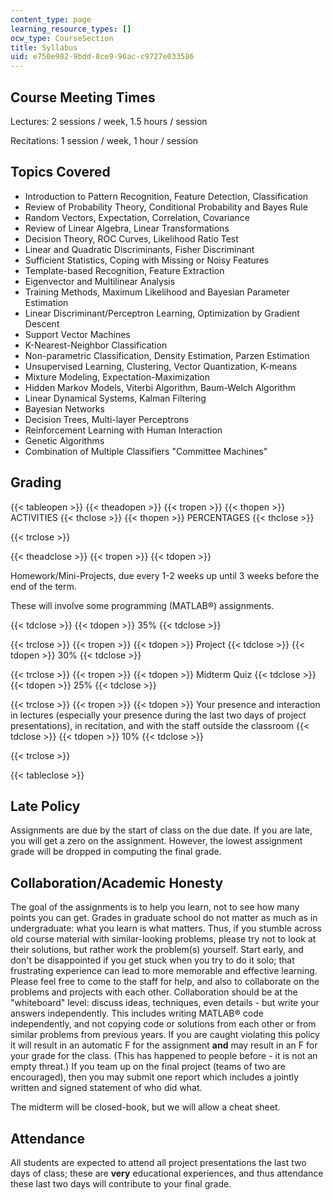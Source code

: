 ```yaml
---
content_type: page
learning_resource_types: []
ocw_type: CourseSection
title: Syllabus
uid: e750e982-9bdd-8ce9-96ac-c9727e033586
---
```


Course Meeting Times
--------------------

Lectures: 2 sessions / week, 1.5 hours / session

Recitations: 1 session / week, 1 hour / session

Topics Covered
--------------

*   Introduction to Pattern Recognition, Feature Detection, Classification
*   Review of Probability Theory, Conditional Probability and Bayes Rule
*   Random Vectors, Expectation, Correlation, Covariance
*   Review of Linear Algebra, Linear Transformations
*   Decision Theory, ROC Curves, Likelihood Ratio Test
*   Linear and Quadratic Discriminants, Fisher Discriminant
*   Sufficient Statistics, Coping with Missing or Noisy Features
*   Template-based Recognition, Feature Extraction
*   Eigenvector and Multilinear Analysis
*   Training Methods, Maximum Likelihood and Bayesian Parameter Estimation
*   Linear Discriminant/Perceptron Learning, Optimization by Gradient Descent
*   Support Vector Machines
*   K-Nearest-Neighbor Classification
*   Non-parametric Classification, Density Estimation, Parzen Estimation
*   Unsupervised Learning, Clustering, Vector Quantization, K-means
*   Mixture Modeling, Expectation-Maximization
*   Hidden Markov Models, Viterbi Algorithm, Baum-Welch Algorithm
*   Linear Dynamical Systems, Kalman Filtering
*   Bayesian Networks
*   Decision Trees, Multi-layer Perceptrons
*   Reinforcement Learning with Human Interaction
*   Genetic Algorithms
*   Combination of Multiple Classifiers "Committee Machines"

Grading
-------

{{< tableopen >}}
{{< theadopen >}}
{{< tropen >}}
{{< thopen >}}
ACTIVITIES
{{< thclose >}}
{{< thopen >}}
PERCENTAGES
{{< thclose >}}

{{< trclose >}}

{{< theadclose >}}
{{< tropen >}}
{{< tdopen >}}


Homework/Mini-Projects, due every 1-2 weeks up until 3 weeks before the end of the term.

These will involve some programming (MATLAB®) assignments.


{{< tdclose >}}
{{< tdopen >}}
35%
{{< tdclose >}}

{{< trclose >}}
{{< tropen >}}
{{< tdopen >}}
Project
{{< tdclose >}}
{{< tdopen >}}
30%
{{< tdclose >}}

{{< trclose >}}
{{< tropen >}}
{{< tdopen >}}
Midterm Quiz
{{< tdclose >}}
{{< tdopen >}}
25%
{{< tdclose >}}

{{< trclose >}}
{{< tropen >}}
{{< tdopen >}}
Your presence and interaction in lectures (especially your presence during the last two days of project presentations), in recitation, and with the staff outside the classroom
{{< tdclose >}}
{{< tdopen >}}
10%
{{< tdclose >}}

{{< trclose >}}

{{< tableclose >}}

  

Late Policy
-----------

Assignments are due by the start of class on the due date. If you are late, you will get a zero on the assignment. However, the lowest assignment grade will be dropped in computing the final grade.

Collaboration/Academic Honesty
------------------------------

The goal of the assignments is to help you learn, not to see how many points you can get. Grades in graduate school do not matter as much as in undergraduate: what you learn is what matters. Thus, if you stumble across old course material with similar-looking problems, please try not to look at their solutions, but rather work the problem(s) yourself. Start early, and don't be disappointed if you get stuck when you try to do it solo; that frustrating experience can lead to more memorable and effective learning. Please feel free to come to the staff for help, and also to collaborate on the problems and projects with each other. Collaboration should be at the "whiteboard" level: discuss ideas, techniques, even details - but write your answers independently. This includes writing MATLAB® code independently, and not copying code or solutions from each other or from similar problems from previous years. If you are caught violating this policy it will result in an automatic F for the assignment **and** may result in an F for your grade for the class. (This has happened to people before - it is not an empty threat.) If you team up on the final project (teams of two are encouraged), then you may submit one report which includes a jointly written and signed statement of who did what.

The midterm will be closed-book, but we will allow a cheat sheet.

Attendance
----------

All students are expected to attend all project presentations the last two days of class; these are **very** educational experiences, and thus attendance these last two days will contribute to your final grade.